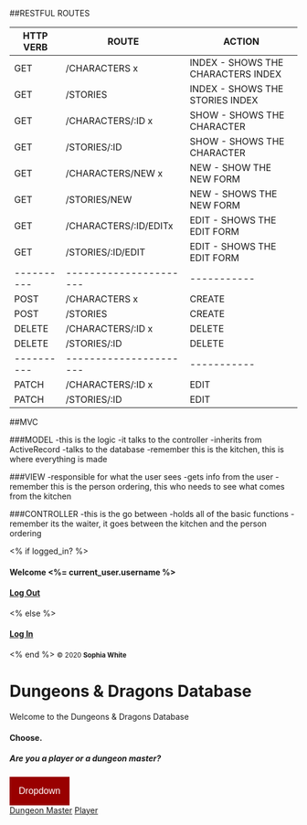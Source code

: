 ##RESTFUL ROUTES

HTTP VERB | ROUTE                | ACTION
----------|----------------------|----------
GET       | /CHARACTERS  x       | INDEX     - SHOWS THE CHARACTERS INDEX
GET       | /STORIES             | INDEX     - SHOWS THE STORIES INDEX
GET       | /CHARACTERS/:ID  x   | SHOW      - SHOWS THE CHARACTER
GET       | /STORIES/:ID         | SHOW      - SHOWS THE CHARACTER
GET       | /CHARACTERS/NEW   x  | NEW       - SHOW THE NEW FORM
GET       | /STORIES/NEW         | NEW       - SHOWS THE NEW FORM
GET       | /CHARACTERS/:ID/EDITx| EDIT      - SHOWS THE EDIT FORM
GET       | /STORIES/:ID/EDIT    | EDIT      - SHOWS THE EDIT FORM
----------|----------------------|-----------
POST      | /CHARACTERS   x      | CREATE
POST      | /STORIES             | CREATE
DELETE    | /CHARACTERS/:ID x    | DELETE
DELETE    | /STORIES/:ID         | DELETE
----------|----------------------|-----------
PATCH     | /CHARACTERS/:ID   x  | EDIT
PATCH     | /STORIES/:ID         | EDIT

##MVC

###MODEL
-this is the logic
-it talks to the controller
-inherits from ActiveRecord
-talks to the database
-remember this is the kitchen, this is where everything is made

###VIEW
-responsible for what the user sees
-gets info from the user
-remember this is the person ordering, this who needs to see what comes from the kitchen

###CONTROLLER
-this is the go between
-holds all of the basic functions
-remember its the waiter, it goes between the kitchen and the person ordering

<footer class="branding">
        <% if logged_in? %>
          <h4>Welcome <%= current_user.username %></h4>
          <h4><a href="/logout">Log Out</a></h4>
        <% else %>
          <h4><a href="/login">Log In</a></h4>
        <% end %>
        <small>&copy; 2020 <strong>Sophia White</strong></small>
  </footer>

  <!DOCTYPE html>
<html lang="en">

<html>
<style>
.dropbtn {
  background-color: #990000;
  color: white;
  padding: 16px;
  font-size: 16px;
  border: white;
}

.dropdown {
  position: relative;
  display: inline-block;
}

.dropdown-content {
  display: none;
  position: absolute;
  background-color: #f1f1f1;
  min-width: 200px;
  box-shadow: 0px 8px 16px 0px rgba(0,0,0,0.2);
  z-index: 1;
}

.dropdown-content a {
  color: black;
  padding: 12px 12px;
  text-decoration: none;
  display: block;
}

.dropdown-content a:hover {background-color: #990000;}

.dropdown:hover .dropdown-content {display: block;}

.dropdown:hover .dropbtn {background-color: #ff3e00;}
</style>

<h1>Dungeons & Dragons Database</h1>

<p> Welcome to the Dungeons & Dragons Database</p>

<body>

<h4>Choose.</h4>
<h5>Are you a player or a dungeon master?</h5>

<div class="dropdown">
  <button class="dropbtn">Dropdown</button>
  <div class="dropdown-content">
    <a href="#">Dungeon Master</a>
    <a href="#">Player</a>
  </div>
</div>

</body>
</html>


<!-- This is the homepage -->

